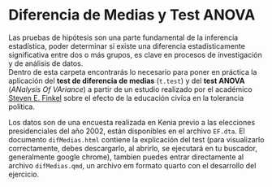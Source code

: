 # Diferencia de Medias y Test ANOVA

Las pruebas de hipótesis son una parte fundamental de la inferencia estadística, poder determinar si existe una diferencia estadísticamente significativa entre dos o más grupos, es clave en procesos de investigación y de análisis de datos.  
Dentro de esta carpeta encontrarás lo necesario para poner en práctica la aplicación del **test de diferencia de medias** (`t.test`) y del **test ANOVA** (*ANalysis Of VAriance*) a partir de un estudio realizado por el académico [Steven E. Finkel](https://scholar.google.com/citations?user=nJTbi8oAAAAJ&hl=es) sobre el efecto de la educación civíca en la tolerancia política.  

Los datos son de una encuesta realizada en Kenia previo a las elecciones presidenciales del año 2002, están disponibles en el archivo `EF.dta`. El documento `difMedias.html` contiene la explicación del test (para visualizarlo correctamente, debes descargarlo, al abrirlo, se ejecutará en tu buscador, generalmente google chrome), tambien puedes entrar directamente al archivo `difMedias.qmd`, un archivo em formato quarto con el desarrollo del ejercicio.
